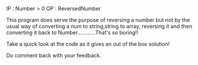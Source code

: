 IP : Number > 0
OP : ReversedNumber


This program does serve the purpose of reversing a number but not by the usual way of converting a num to string,string to array,
reversing it and then converting it back to Number............That's so boring!!


Take a quick look at the code as it gives an out of the box solution!

Do comment back with your feedback.
